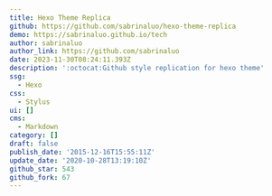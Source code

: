 ```yaml
---
title: Hexo Theme Replica
github: https://github.com/sabrinaluo/hexo-theme-replica
demo: https://sabrinaluo.github.io/tech
author: sabrinaluo
author_link: https://github.com/sabrinaluo
date: 2023-11-30T08:24:11.393Z
description: ':octocat:Github style replication for hexo theme'
ssg:
  - Hexo
css:
  - Stylus
ui: []
cms:
  - Markdown
category: []
draft: false
publish_date: '2015-12-16T15:55:11Z'
update_date: '2020-10-28T13:19:10Z'
github_star: 543
github_fork: 67
---
```

